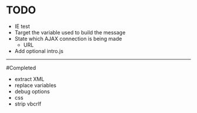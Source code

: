 # TODO

* IE test
* Target the variable used to build the message
* State which AJAX connection is being made
    - URL
* Add optional intro.js

------
#Completed

* extract XML
* replace variables
* debug options
* css
* strip vbcrlf